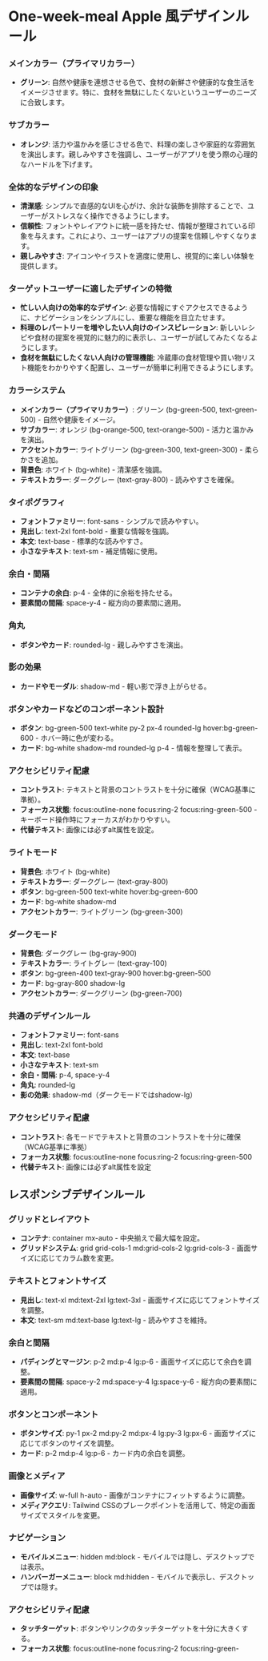 # One-week-meal Apple 風デザインルール

### メインカラー（プライマリカラー）
- **グリーン**: 自然や健康を連想させる色で、食材の新鮮さや健康的な食生活をイメージさせます。特に、食材を無駄にしたくないというユーザーのニーズに合致します。
### サブカラー
- **オレンジ**: 活力や温かみを感じさせる色で、料理の楽しさや家庭的な雰囲気を演出します。親しみやすさを強調し、ユーザーがアプリを使う際の心理的なハードルを下げます。
### 全体的なデザインの印象
- **清潔感**: シンプルで直感的なUIを心がけ、余計な装飾を排除することで、ユーザーがストレスなく操作できるようにします。
- **信頼性**: フォントやレイアウトに統一感を持たせ、情報が整理されている印象を与えます。これにより、ユーザーはアプリの提案を信頼しやすくなります。
- **親しみやすさ**: アイコンやイラストを適度に使用し、視覚的に楽しい体験を提供します。
### ターゲットユーザーに適したデザインの特徴
- **忙しい人向けの効率的なデザイン**: 必要な情報にすぐアクセスできるように、ナビゲーションをシンプルにし、重要な機能を目立たせます。
- **料理のレパートリーを増やしたい人向けのインスピレーション**: 新しいレシピや食材の提案を視覚的に魅力的に表示し、ユーザーが試してみたくなるようにします。
- **食材を無駄にしたくない人向けの管理機能**: 冷蔵庫の食材管理や買い物リスト機能をわかりやすく配置し、ユーザーが簡単に利用できるようにします。

### カラーシステム
- **メインカラー（プライマリカラー）**: グリーン (bg-green-500, text-green-500) - 自然や健康をイメージ。
- **サブカラー**: オレンジ (bg-orange-500, text-orange-500) - 活力と温かみを演出。
- **アクセントカラー**: ライトグリーン (bg-green-300, text-green-300) - 柔らかさを追加。
- **背景色**: ホワイト (bg-white) - 清潔感を強調。
- **テキストカラー**: ダークグレー (text-gray-800) - 読みやすさを確保。
  
### タイポグラフィ
- **フォントファミリー**: font-sans - シンプルで読みやすい。
- **見出し**: text-2xl font-bold - 重要な情報を強調。
- **本文**: text-base - 標準的な読みやすさ。
- **小さなテキスト**: text-sm - 補足情報に使用。
 
### 余白・間隔
- **コンテナの余白**: p-4 - 全体的に余裕を持たせる。
- **要素間の間隔**: space-y-4 - 縦方向の要素間に適用。

### 角丸
- **ボタンやカード**: rounded-lg - 親しみやすさを演出。

### 影の効果
- **カードやモーダル**: shadow-md - 軽い影で浮き上がらせる。

### ボタンやカードなどのコンポーネント設計
- **ボタン**: bg-green-500 text-white py-2 px-4 rounded-lg hover:bg-green-600 - ホバー時に色が変わる。
- **カード**: bg-white shadow-md rounded-lg p-4 - 情報を整理して表示。

### アクセシビリティ配慮
- **コントラスト**: テキストと背景のコントラストを十分に確保（WCAG基準に準拠）。
- **フォーカス状態**: focus:outline-none focus:ring-2 focus:ring-green-500 - キーボード操作時にフォーカスがわかりやすい。
- **代替テキスト**: 画像には必ずalt属性を設定。

### ライトモード
- **背景色**: ホワイト (bg-white)
- **テキストカラー**: ダークグレー (text-gray-800)
- **ボタン**: bg-green-500 text-white hover:bg-green-600
- **カード**: bg-white shadow-md
- **アクセントカラー**: ライトグリーン (bg-green-300)

### ダークモード
- **背景色**: ダークグレー (bg-gray-900)
- **テキストカラー**: ライトグレー (text-gray-100)
- **ボタン**: bg-green-400 text-gray-900 hover:bg-green-500
- **カード**: bg-gray-800 shadow-lg
- **アクセントカラー**: ダークグリーン (bg-green-700)

### 共通のデザインルール
- **フォントファミリー**: font-sans
- **見出し**: text-2xl font-bold
- **本文**: text-base
- **小さなテキスト**: text-sm
- **余白・間隔**: p-4, space-y-4
- **角丸**: rounded-lg
- **影の効果**: shadow-md（ダークモードではshadow-lg）

### アクセシビリティ配慮
- **コントラスト**: 各モードでテキストと背景のコントラストを十分に確保（WCAG基準に準拠）
- **フォーカス状態**: focus:outline-none focus:ring-2 focus:ring-green-500
- **代替テキスト**: 画像には必ずalt属性を設定


## レスポンシブデザインルール
### グリッドとレイアウト
- **コンテナ**: container mx-auto - 中央揃えで最大幅を設定。
- **グリッドシステム**: grid grid-cols-1 md:grid-cols-2 lg:grid-cols-3 - 画面サイズに応じてカラム数を変更。

### テキストとフォントサイズ
- **見出し**: text-xl md:text-2xl lg:text-3xl - 画面サイズに応じてフォントサイズを調整。
- **本文**: text-sm md:text-base lg:text-lg - 読みやすさを維持。

### 余白と間隔
- **パディングとマージン**: p-2 md:p-4 lg:p-6 - 画面サイズに応じて余白を調整。
- **要素間の間隔**: space-y-2 md:space-y-4 lg:space-y-6 - 縦方向の要素間に適用。

### ボタンとコンポーネント
- **ボタンサイズ**: py-1 px-2 md:py-2 md:px-4 lg:py-3 lg:px-6 - 画面サイズに応じてボタンのサイズを調整。
- **カード**: p-2 md:p-4 lg:p-6 - カード内の余白を調整。

### 画像とメディア
- **画像サイズ**: w-full h-auto - 画像がコンテナにフィットするように調整。
- **メディアクエリ**: Tailwind CSSのブレークポイントを活用して、特定の画面サイズでスタイルを変更。

### ナビゲーション
- **モバイルメニュー**: hidden md:block - モバイルでは隠し、デスクトップでは表示。
- **ハンバーガーメニュー**: block md:hidden - モバイルで表示し、デスクトップでは隠す。

### アクセシビリティ配慮
- **タッチターゲット**: ボタンやリンクのタッチターゲットを十分に大きくする。
- **フォーカス状態**: focus:outline-none focus:ring-2 focus:ring-green-
